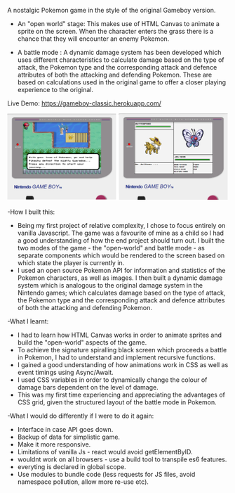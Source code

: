 A nostalgic Pokemon game in the style of the original Gameboy version. 

- An "open world" stage:
  This makes use of HTML Canvas to animate a sprite on the screen.
  When the character enters the grass there is a chance that they will encounter an enemy Pokemon. 
  
 - A battle mode :
A dynamic damage system has been developed which uses different characteristics to calculate damage based on the type of attack, the Pokemon type and the corresponding attack and defence attributes of both the attacking and defending Pokemon. These are based on calculations used in the original game to offer a closer playing experience to the original.

Live Demo: https://gameboy-classic.herokuapp.com/

<img src="./Thumbnail.png">

-How I built this:
* Being my first project of relative complexity, I chose to focus entirely on vanilla Javascript. The game was a favourite of mine as a child so I had a good understanding of how the end project should turn out. I built the two modes of the game - the "open-world" and battle mode - as separate components which would be rendered to the screen based on which state the player is currently in.
* I used an open source Pokemon API for information and statistics of the Pokemon characters, as well as images. I then built a dynamic damage system which is analogous to the original damage system in the Nintendo games; which calculates damage based on the type of attack, the Pokemon type and the corresponding attack and defence attributes of both the attacking and defending Pokemon.  

-What I learnt:
* I had to learn how HTML Canvas works in order to animate sprites and build the "open-world" aspects of the game.
* To achieve the signature spiralling black screen which proceeds a battle in Pokemon, I had to understand and implement recursive functions.
* I gained a good understanding of how animations work in CSS as well as event timings using Async/Await.
* I used CSS variables in order to dynamically change the colour of damage bars dependent on the level of damage.
* This was my first time experiencing and appreciating the advantages of CSS grid, given the structured layout of the battle mode in Pokemon.

-What I would do differently if I were to do it again:
* Interface in case API goes down.
* Backup of data for simplistic game.
* Make it more responsive.
* Limitations of vanilla Js - react would avoid getElementByID.
* wouldnt work on all browsers - use a build tool to transpile es6 features.
* everyting is declared in global scope.
* Use modules to bundle code (less requests for JS files, avoid namespace pollution, allow more re-use etc).
